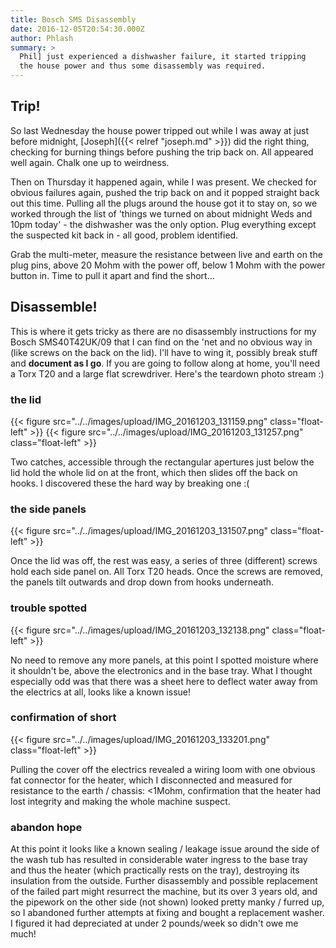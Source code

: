 ```yaml
---
title: Bosch SMS Disassembly
date: 2016-12-05T20:54:30.000Z
author: Phlash
summary: >
  Phil] just experienced a dishwasher failure, it started tripping
  the house power and thus some disassembly was required.
---
```

Trip!
-----

So last Wednesday the house power tripped out while I was away at just
before midnight, [Joseph]({{< relref "joseph.md" >}}) did the right thing,
checking for burning things before pushing the trip back on. All
appeared well again. Chalk one up to weirdness.

Then on Thursday it happened again, while I was present. We checked for
obvious failures again, pushed the trip back on and it popped straight
back out this time. Pulling all the plugs around the house got it to
stay on, so we worked through the list of 'things we turned on about
midnight Weds and 10pm today' - the dishwasher was the only option.
Plug everything except the suspected kit back in - all good, problem
identified.

Grab the multi-meter, measure the resistance between live and earth on
the plug pins, above 20 Mohm with the power off, below 1 Mohm with the
power button in. Time to pull it apart and find the short...

Disassemble!
------------

This is where it gets tricky as there are no disassembly instructions
for my Bosch SMS40T42UK/09 that I can find on the 'net and no obvious
way in (like screws on the back on the lid). I'll have to wing it,
possibly break stuff and **document as I go**. If you are going to
follow along at home, you'll need a Torx T20 and a large flat screwdriver.
Here's the teardown photo stream :)

### the lid

{{< figure src="../../images/upload/IMG_20161203_131159.png" class="float-left" >}}
{{< figure src="../../images/upload/IMG_20161203_131257.png" class="float-left" >}}

Two catches, accessible through the rectangular apertures just
below the lid hold the whole lid on at the front, which then slides off
the back on hooks. I discovered these the hard way by breaking one
:(

<div class="float-clear"/>

### the side panels

{{< figure src="../../images/upload/IMG_20161203_131507.png" class="float-left" >}}

Once the lid was off, the rest was easy, a series of three
(different) screws hold each side panel on. All Torx T20 heads.
Once the screws are removed, the panels tilt outwards and drop
down from hooks underneath.

<div class="float-clear"/>

### trouble spotted

{{< figure src="../../images/upload/IMG_20161203_132138.png" class="float-left" >}}

No need to remove any more panels, at this point I spotted
moisture where it shouldn't be, above the electronics and in the base
tray. What I thought especially odd was that there was a sheet here to
deflect water away from the electrics at all, looks like a known
issue!

<div class="float-clear"/>

### confirmation of short

{{< figure src="../../images/upload/IMG_20161203_133201.png" class="float-left" >}}

Pulling the cover off the electrics revealed a wiring loom with
one obvious fat connector for the heater, which I disconnected and
measured for resistance to the earth / chassis: <1Mohm, confirmation
that the heater had lost integrity and making the whole machine
suspect.

<div class="float-clear"/>

### abandon hope

At this point it looks like a known sealing / leakage issue around the
side of the wash tub has resulted in considerable water ingress to the
base tray and thus the heater (which practically rests on the tray),
destroying its insulation from the outside. Further disassembly and
possible replacement of the failed part might resurrect the machine, but
its over 3 years old, and the pipework on the other side (not shown)
looked pretty manky / furred up, so I abandoned further attempts at
fixing and bought a replacement washer. I figured it had depreciated at
under 2 pounds/week so didn't owe me much!
